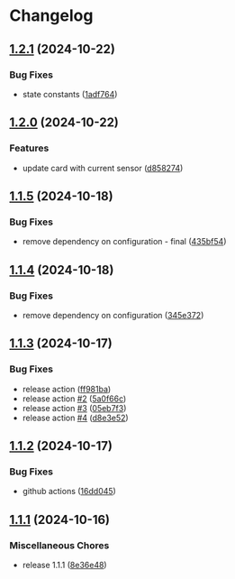 # Changelog

## [1.2.1](https://github.com/chilikla/yerushamayim-card/compare/v1.2.0...v1.2.1) (2024-10-22)


### Bug Fixes

* state constants ([1adf764](https://github.com/chilikla/yerushamayim-card/commit/1adf764c244aac8ca9005e558d49547ede0ac5cc))

## [1.2.0](https://github.com/chilikla/yerushamayim-card/compare/v1.1.5...v1.2.0) (2024-10-22)


### Features

* update card with current sensor ([d858274](https://github.com/chilikla/yerushamayim-card/commit/d858274141bee64edf69a2be1d1ead4d73e40df5))

## [1.1.5](https://github.com/chilikla/yerushamayim-card/compare/v1.1.4...v1.1.5) (2024-10-18)


### Bug Fixes

* remove dependency on configuration  - final ([435bf54](https://github.com/chilikla/yerushamayim-card/commit/435bf54f6820f8312f76d8435560d46ac44dd03b))

## [1.1.4](https://github.com/chilikla/yerushamayim-card/compare/v1.1.3...v1.1.4) (2024-10-18)


### Bug Fixes

* remove dependency on configuration ([345e372](https://github.com/chilikla/yerushamayim-card/commit/345e372dcac8589d1a18a0d2ebb8971c583a2793))

## [1.1.3](https://github.com/chilikla/yerushamayim-card/compare/v1.1.2...v1.1.3) (2024-10-17)


### Bug Fixes

* release action ([ff981ba](https://github.com/chilikla/yerushamayim-card/commit/ff981ba362a396e95f2ea56d1e122555fc9b2328))
* release action [#2](https://github.com/chilikla/yerushamayim-card/issues/2) ([5a0f66c](https://github.com/chilikla/yerushamayim-card/commit/5a0f66c451c6e42f0138275300b15eb4ba17b799))
* release action [#3](https://github.com/chilikla/yerushamayim-card/issues/3) ([05eb7f3](https://github.com/chilikla/yerushamayim-card/commit/05eb7f326f76493c96ede3c9cfa24a8fa2adaa4b))
* release action [#4](https://github.com/chilikla/yerushamayim-card/issues/4) ([d8e3e52](https://github.com/chilikla/yerushamayim-card/commit/d8e3e526dcc2d38a4860f448c9611d184b114653))

## [1.1.2](https://github.com/chilikla/yerushamayim-card/compare/v1.1.1...v1.1.2) (2024-10-17)


### Bug Fixes

* github actions ([16dd045](https://github.com/chilikla/yerushamayim-card/commit/16dd045b617dc81626d800495b61ec85e7ce6171))

## [1.1.1](https://github.com/chilikla/yerushamayim-card/compare/v1.0.19...v1.1.1) (2024-10-16)


### Miscellaneous Chores

* release 1.1.1 ([8e36e48](https://github.com/chilikla/yerushamayim-card/commit/8e36e4812bd4ff6e1e738e04fa9288927061156a))
